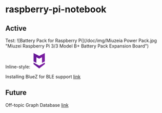 ﻿# raspberry-pi-notebook

## Active

Test:
![Battery Pack for Raspberry Pi](/doc/img/Miuzeia Power Pack.jpg "Miuzei Raspberry Pi 3/3 Model B+ Battery Pack Expansion Board")

Inline-style: 
![alt text](https://github.com/adam-p/markdown-here/raw/master/src/common/images/icon48.png "Logo Title Text 1")


Installing BlueZ for BLE support [link](https://www.youtube.com/watch?v=5fQR2PHMDWE)

## Future

Off-topic Graph Database [link](https://neo4j.com/whitepapers/master-data-graph-databases/?ref=solutions-2)
